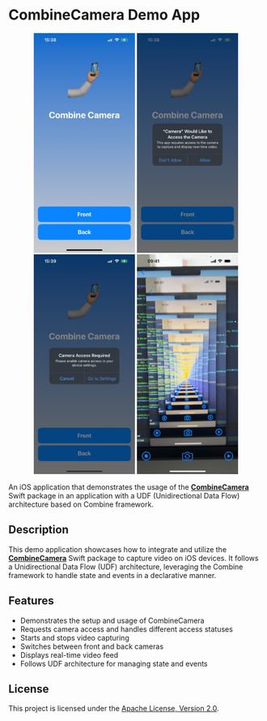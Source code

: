 # CombineCamera Demo App

<p align="center">
  <img src="https://github.com/silkodenis/combine-camera-demo-app/blob/readme_assets/screenshots/screenshot_1.jpeg?raw=true" alt="Screenshot 1" width="200"/>
  <img src="https://github.com/silkodenis/combine-camera-demo-app/blob/readme_assets/screenshots/screenshot_2.jpeg?raw=true" alt="Screenshot 2" width="200"/>
  <img src="https://github.com/silkodenis/combine-camera-demo-app/blob/readme_assets/screenshots/screenshot_3.jpeg?raw=true" alt="Screenshot 3" width="200"/>
  <img src="https://github.com/silkodenis/combine-camera-demo-app/blob/readme_assets/screenshots/screenshot_7.jpeg?raw=true" alt="Screenshot 4" width="200"/>
</p>

An iOS application that demonstrates the usage of the **[CombineCamera](https://github.com/silkodenis/swift-combine-camera)** Swift package in an application with a UDF (Unidirectional Data Flow) architecture based on Combine framework.

## Description

This demo application showcases how to integrate and utilize the **[CombineCamera](https://github.com/silkodenis/swift-combine-camera)** Swift package to capture video on iOS devices. It follows a Unidirectional Data Flow (UDF) architecture, leveraging the Combine framework to handle state and events in a declarative manner.

## Features

- Demonstrates the setup and usage of CombineCamera
- Requests camera access and handles different access statuses
- Starts and stops video capturing
- Switches between front and back cameras
- Displays real-time video feed
- Follows UDF architecture for managing state and events

## License
This project is licensed under the [Apache License, Version 2.0](LICENSE).
